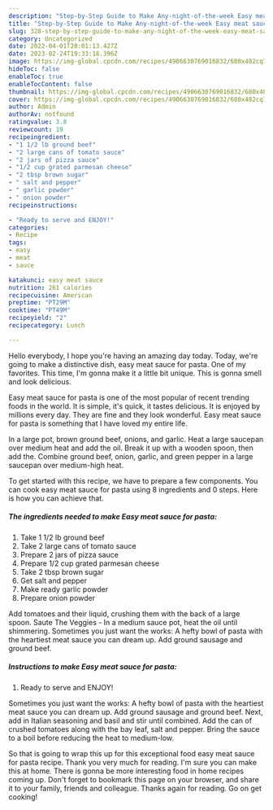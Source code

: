 ```yaml
---
description: "Step-by-Step Guide to Make Any-night-of-the-week Easy meat sauce for pasta"
title: "Step-by-Step Guide to Make Any-night-of-the-week Easy meat sauce for pasta"
slug: 328-step-by-step-guide-to-make-any-night-of-the-week-easy-meat-sauce-for-pasta
category: Uncategorized
date: 2022-04-01T20:01:13.427Z
date: 2023-02-24T19:33:18.396Z
image: https://img-global.cpcdn.com/recipes/4906630769016832/680x482cq70/easy-meat-sauce-for-pasta-recipe-main-photo.jpg
hideToc: false
enableToc: true
enableTocContent: false
thumbnail: https://img-global.cpcdn.com/recipes/4906630769016832/680x482cq70/easy-meat-sauce-for-pasta-recipe-main-photo.jpg
cover: https://img-global.cpcdn.com/recipes/4906630769016832/680x482cq70/easy-meat-sauce-for-pasta-recipe-main-photo.jpg
author: Admin
authorAv: notfound
ratingvalue: 3.8
reviewcount: 19
recipeingredient:
- "1 1/2 lb ground beef"
- "2 large cans of tomato sauce"
- "2 jars of pizza sauce"
- "1/2 cup grated parmesan cheese"
- "2 tbsp brown sugar"
- " salt and pepper"
- " garlic powder"
- " onion powder"
recipeinstructions:

- "Ready to serve and ENJOY!"
categories:
- Recipe
tags:
- easy
- meat
- sauce

katakunci: easy meat sauce 
nutrition: 261 calories
recipecuisine: American
preptime: "PT29M"
cooktime: "PT49M"
recipeyield: "2"
recipecategory: Lunch

---
```



Hello everybody, I hope you're having an amazing day today. Today, we're going to make a distinctive dish, easy meat sauce for pasta. One of my favorites. This time, I'm gonna make it a little bit unique. This is gonna smell and look delicious.

Easy meat sauce for pasta is one of the most popular of recent trending foods in the world. It is simple, it's quick, it tastes delicious. It is enjoyed by millions every day. They are fine and they look wonderful. Easy meat sauce for pasta is something that I have loved my entire life.

In a large pot, brown ground beef, onions, and garlic. Heat a large saucepan over medium heat and add the oil. Break it up with a wooden spoon, then add the. Combine ground beef, onion, garlic, and green pepper in a large saucepan over medium-high heat.


To get started with this recipe, we have to prepare a few components. You can cook easy meat sauce for pasta using 8 ingredients and 0 steps. Here is how you can achieve that.

<!--inarticleads1-->

##### The ingredients needed to make Easy meat sauce for pasta:

1. Take 1 1/2 lb ground beef
1. Take 2 large cans of tomato sauce
1. Prepare 2 jars of pizza sauce
1. Prepare 1/2 cup grated parmesan cheese
1. Take 2 tbsp brown sugar
1. Get  salt and pepper
1. Make ready  garlic powder
1. Prepare  onion powder


Add tomatoes and their liquid, crushing them with the back of a large spoon. Saute The Veggies - In a medium sauce pot, heat the oil until shimmering. Sometimes you just want the works: A hefty bowl of pasta with the heartiest meat sauce you can dream up. Add ground sausage and ground beef. 

<!--inarticleads2-->

##### Instructions to make Easy meat sauce for pasta:


1. Ready to serve and ENJOY!

Sometimes you just want the works: A hefty bowl of pasta with the heartiest meat sauce you can dream up. Add ground sausage and ground beef. Next, add in Italian seasoning and basil and stir until combined. Add the can of crushed tomatoes along with the bay leaf, salt and pepper. Bring the sauce to a boil before reducing the heat to medium-low. 

So that is going to wrap this up for this exceptional food easy meat sauce for pasta recipe. Thank you very much for reading. I'm sure you can make this at home. There is gonna be more interesting food in home recipes coming up. Don't forget to bookmark this page on your browser, and share it to your family, friends and colleague. Thanks again for reading. Go on get cooking!
